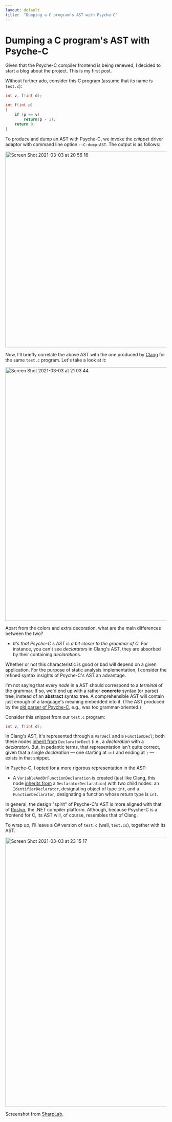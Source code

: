 ```yaml
---
layout: default
title:  "Dumping a C program's AST with Psyche-C"
---
```


# Dumping a C program's AST with Psyche-C

Given that the Psyche-C compiler frontend is being renewed, I decided to start a blog about the project. This is my first post.

Without further ado, consider this C program (assume that its name is `test.c`):

```c
int v, f(int d);

int f(int p)
{
    if (p == v)
        return(p - 1);
    return 0;
}
```

To produce and dump an AST with Psyche-C, we invoke the *cnippet* driver adaptor with command line option `--C-dump-AST`. The output is as follows:

<img width="609" alt="Screen Shot 2021-03-03 at 20 56 16" src="https://user-images.githubusercontent.com/2905588/109888794-e8d75f00-7c62-11eb-98bc-c62247df0c3e.png">

Now, I'll briefly correlate the above AST with the one produced by [Clang](https://clang.llvm.org/) for the same `test.c` program. Let's take a look at it:

<img width="789" alt="Screen Shot 2021-03-03 at 21 03 44" src="https://user-images.githubusercontent.com/2905588/109889407-17096e80-7c64-11eb-9ecd-b0bd56af902e.png">

Apart from the colors and extra decoration, what are the main differences between the two?

- _It's that Psyche-C's AST is a bit closer to the grammar of C._ For instance, you can't see *declarator*s in Clang's AST, they are absorbed by their containing *declaration*s.

Whether or not this characteristic is good or bad will depend on a given application. For the purpose of static analysis implementation, I consider the refined syntax insights of Psyche-C's AST an advantage.

I'm not saying that every *node* in a AST should correspond to a *terminal* of the grammar. If so, we'd end up with a rather **concrete** syntax (or parse) tree, instead of an **abstract** syntax tree. A comprehensible AST will contain just enough of a language's meaning embedded into it. (The AST produced by the [old parser of Psyche-C](https://github.com/ltcmelo/psychec/tree/original), e.g., was too grammar-oriented.)

Consider this snippet from our `test.c` program:

```c
int v, f(int d);
```

In Clang's AST, it's represented through a `VarDecl` and a `FunctionDecl`; both these nodes [inherit from](https://clang.llvm.org/doxygen/classclang_1_1DeclaratorDecl.html) `DeclaratorDecl` (i.e., a *declaration* with a *declarator*). But, in pedantic terms, that representation isn't quite correct, given that a single *declaration* — one starting at `int` and ending at `;` — exists in that snippet.

In Psyche-C, I opted for a more rigorous representation in the AST: 

- A `VariableAndOrFunctionDeclaration` is created (just like Clang, this node [inherits from](https://ltcmelo.github.io/psychec/api-docs/html/classpsy_1_1_c_1_1_variable_and_or_function_declaration_syntax.html) a `DeclaratorDeclaration`) with two child nodes: an `IdentifierDeclarator`, designating object of type `int`, and a `FunctionDeclarator`, designating a function whose return type is `int`.

In general, the design "spirit" of Psyche-C's AST is more aligned with that of [Roslyn](https://github.com/dotnet/roslyn), the .NET compiler platform. Although, because Psyche-C is a frontend for C, its AST will, of course, resembles that of Clang.

To wrap up, I'll leave a C# version of `test.c` (well, `test.cs`), together with its AST.

<img width="837" alt="Screen Shot 2021-03-03 at 23 15 17" src="https://user-images.githubusercontent.com/2905588/109900632-753f4d00-7c76-11eb-9d61-6b3e278ec132.png">

Screenshot from [SharpLab](https://sharplab.io/).







